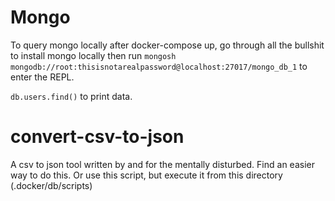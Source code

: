# Mongo

To query mongo locally after docker-compose up, go through all the bullshit to install mongo locally then run `mongosh
mongodb://root:thisisnotarealpassword@localhost:27017/mongo_db_1` to enter the REPL.

`db.users.find()` to print data.

# convert-csv-to-json
A csv to json tool written by and for the mentally disturbed. Find an easier way to do this. Or use this script, but
execute it from this directory (.docker/db/scripts)
